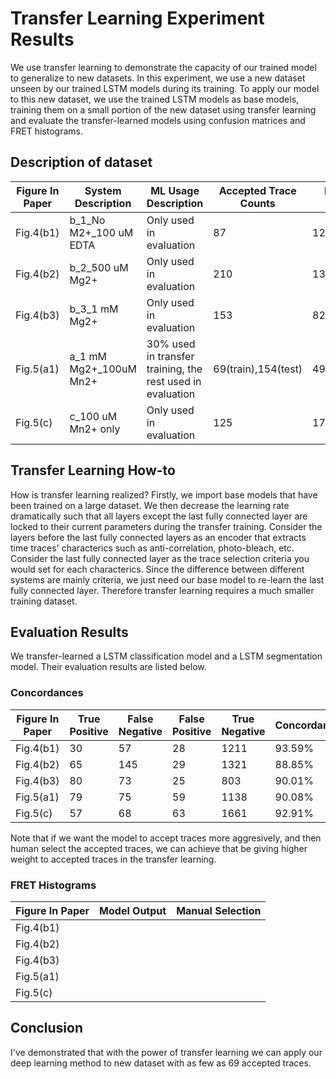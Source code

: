 # Transfer Learning Experiment Results
We use transfer learning to demonstrate the capacity of our trained model to generalize to new datasets. In this experiment, we use a new dataset unseen by our trained LSTM models during its training. To apply our model to this new dataset, we use the trained LSTM models as base models, training them on a small portion of the new dataset using transfer learning and evaluate the transfer-learned models using confusion matrices and FRET histograms.

## Description of dataset

| Figure In Paper | System Description | ML Usage Description | Accepted Trace Counts | Rejected Traces Counts |
| ----- | ------ | ------ |  ---- | ---- |
| Fig.4(b1) | b_1_No M2+_100 uM EDTA | Only used in evaluation | 87  | 1239 |
| Fig.4(b2) | b_2_500 uM Mg2+ | Only used in evaluation| 210 | 1350 |
| Fig.4(b3) | b_3_1 mM Mg2+ | Only used in evaluation| 153 | 828 |
| Fig.5(a1) | a_1 mM Mg2+_100uM Mn2+ | 30% used in transfer training, the rest used in evaluation | 69(train),154(test) | 490(train),1197(test)|
| Fig.5(c)  | c_100 uM Mn2+ only | Only used in evaluation|125 | 1724 |

## Transfer Learning How-to

How is transfer learning realized? Firstly, we import base models that have been trained on a large dataset. We then decrease the learning rate dramatically such that all layers except the last fully connected layer are locked to their current parameters during the transfer training. Consider the layers before the last fully connected layers as an encoder that extracts time traces' characterics such as anti-correlation, photo-bleach, etc. Consider the last fully connected layer as the trace selection criteria you would set for each characterics. Since the difference between different systems are mainly criteria, we just need our base model to re-learn the last fully connected layer. Therefore transfer learning requires a much smaller training dataset.

## Evaluation Results

We transfer-learned a LSTM classification model and a LSTM segmentation model. Their evaluation results are listed below.

### Concordances

| Figure In Paper | True Positive | False Negative | False Positive | True Negative |  Concordance | 
| --------------- | ------------- | --------------| -------------- | -------------- | ----------  |
| Fig.4(b1) |  30 | 57 | 28 | 1211 | 93.59% |
| Fig.4(b2) | 65 | 145 | 29 | 1321 |  88.85% |
| Fig.4(b3) | 80 | 73  | 25 | 803 |  90.01% |
| Fig.5(a1) | 79 | 75 | 59 | 1138 |  90.08% |
| Fig.5(c) | 57 | 68 | 63 | 1661 | 92.91% |

Note that if we want the model to accept traces more aggresively, and then human select the accepted traces, we can achieve that be giving higher weight to accepted traces in the transfer learning. 

### FRET Histograms

| Figure In Paper | Model Output | Manual Selection |
| --------------- | ------------ | ---------------- |
| Fig.4(b1) | | |
| Fig.4(b2) | | |
| Fig.4(b3) | | |
| Fig.5(a1) | | |
| Fig.5(c) | | |

## Conclusion

I've demonstrated that with the power of transfer learning we can apply our deep learning method to new dataset with as few as 69 accepted traces.






